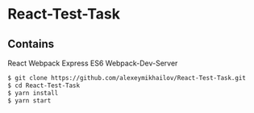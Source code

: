 # React-Test-Task

## Contains
React 
Webpack 
Express
ES6
Webpack-Dev-Server

```sh
$ git clone https://github.com/alexeymikhailov/React-Test-Task.git
$ cd React-Test-Task
$ yarn install
$ yarn start
``` 